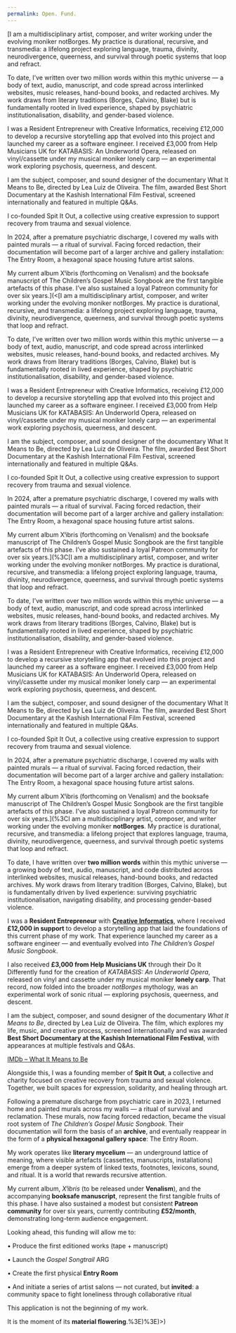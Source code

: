 ```yaml
---
permalink: Open. Fund.
---
```

[I am a multidisciplinary artist, composer, and writer working under the evolving moniker notBorges. My practice is durational, recursive, and transmedia: a lifelong project exploring language, trauma, divinity, neurodivergence, queerness, and survival through poetic systems that loop and refract.

To date, I’ve written over two million words within this mythic universe — a body of text, audio, manuscript, and code spread across interlinked websites, music releases, hand-bound books, and redacted archives. My work draws from literary traditions (Borges, Calvino, Blake) but is fundamentally rooted in lived experience, shaped by psychiatric institutionalisation, disability, and gender-based violence.

I was a Resident Entrepreneur with Creative Informatics, receiving £12,000 to develop a recursive storytelling app that evolved into this project and launched my career as a software engineer. I received £3,000 from Help Musicians UK for KATABASIS: An Underworld Opera, released on vinyl/cassette under my musical moniker lonely carp — an experimental work exploring psychosis, queerness, and descent.

I am the subject, composer, and sound designer of the documentary What It Means to Be, directed by Lea Luiz de Oliveira. The film, awarded Best Short Documentary at the Kashish International Film Festival, screened internationally and featured in multiple Q&As.

I co-founded Spit It Out, a collective using creative expression to support recovery from trauma and sexual violence.

In 2024, after a premature psychiatric discharge, I covered my walls with painted murals — a ritual of survival. Facing forced redaction, their documentation will become part of a larger archive and gallery installation: The Entry Room, a hexagonal space housing future artist salons.

My current album Xˡibris (forthcoming on Venalism) and the booksafe manuscript of The Children’s Gospel Music Songbook are the first tangible artefacts of this phase. I’ve also sustained a loyal Patreon community for over six years.](<[I am a multidisciplinary artist, composer, and writer working under the evolving moniker notBorges. My practice is durational, recursive, and transmedia: a lifelong project exploring language, trauma, divinity, neurodivergence, queerness, and survival through poetic systems that loop and refract.

To date, I’ve written over two million words within this mythic universe — a body of text, audio, manuscript, and code spread across interlinked websites, music releases, hand-bound books, and redacted archives. My work draws from literary traditions (Borges, Calvino, Blake) but is fundamentally rooted in lived experience, shaped by psychiatric institutionalisation, disability, and gender-based violence.

I was a Resident Entrepreneur with Creative Informatics, receiving £12,000 to develop a recursive storytelling app that evolved into this project and launched my career as a software engineer. I received £3,000 from Help Musicians UK for KATABASIS: An Underworld Opera, released on vinyl/cassette under my musical moniker lonely carp — an experimental work exploring psychosis, queerness, and descent.

I am the subject, composer, and sound designer of the documentary What It Means to Be, directed by Lea Luiz de Oliveira. The film, awarded Best Short Documentary at the Kashish International Film Festival, screened internationally and featured in multiple Q&As.

I co-founded Spit It Out, a collective using creative expression to support recovery from trauma and sexual violence.

In 2024, after a premature psychiatric discharge, I covered my walls with painted murals — a ritual of survival. Facing forced redaction, their documentation will become part of a larger archive and gallery installation: The Entry Room, a hexagonal space housing future artist salons.

My current album Xˡibris (forthcoming on Venalism) and the booksafe manuscript of The Children’s Gospel Music Songbook are the first tangible artefacts of this phase. I’ve also sustained a loyal Patreon community for over six years.](%3C[I am a multidisciplinary artist, composer, and writer working under the evolving moniker notBorges. My practice is durational, recursive, and transmedia: a lifelong project exploring language, trauma, divinity, neurodivergence, queerness, and survival through poetic systems that loop and refract.

To date, I’ve written over two million words within this mythic universe — a body of text, audio, manuscript, and code spread across interlinked websites, music releases, hand-bound books, and redacted archives. My work draws from literary traditions (Borges, Calvino, Blake) but is fundamentally rooted in lived experience, shaped by psychiatric institutionalisation, disability, and gender-based violence.

I was a Resident Entrepreneur with Creative Informatics, receiving £12,000 to develop a recursive storytelling app that evolved into this project and launched my career as a software engineer. I received £3,000 from Help Musicians UK for KATABASIS: An Underworld Opera, released on vinyl/cassette under my musical moniker lonely carp — an experimental work exploring psychosis, queerness, and descent.

I am the subject, composer, and sound designer of the documentary What It Means to Be, directed by Lea Luiz de Oliveira. The film, awarded Best Short Documentary at the Kashish International Film Festival, screened internationally and featured in multiple Q&As.

I co-founded Spit It Out, a collective using creative expression to support recovery from trauma and sexual violence.

In 2024, after a premature psychiatric discharge, I covered my walls with painted murals — a ritual of survival. Facing forced redaction, their documentation will become part of a larger archive and gallery installation: The Entry Room, a hexagonal space housing future artist salons.

My current album Xˡibris (forthcoming on Venalism) and the booksafe manuscript of The Children’s Gospel Music Songbook are the first tangible artefacts of this phase. I’ve also sustained a loyal Patreon community for over six years.](%3CI am a multidisciplinary artist, composer, and writer working under the evolving moniker **notBorges**. My practice is durational, recursive, and transmedia: a lifelong project that explores language, trauma, divinity, neurodivergence, queerness, and survival through poetic systems that loop and refract.

  

To date, I have written over **two million words** within this mythic universe — a growing body of text, audio, manuscript, and code distributed across interlinked websites, musical releases, hand-bound books, and redacted archives. My work draws from literary tradition (Borges, Calvino, Blake), but is fundamentally driven by lived experience: surviving psychiatric institutionalisation, navigating disability, and processing gender-based violence.

  

I was a **Resident Entrepreneur** with [**Creative Informatics**](https://creativeinformatics.org/case-study-article/a-transformational-time-how-being-a-resident-entrepreneur-set-callie-rose-petal-on-a-brand-new-career-path/), where I received **£12,000 in support** to develop a storytelling app that laid the foundations of this current phase of my work. That experience launched my career as a software engineer — and eventually evolved into _The Children’s Gospel Music Songbook_.

  

I also received **£3,000 from Help Musicians UK** through their Do It Differently fund for the creation of _KATABASIS: An Underworld Opera_, released on vinyl and cassette under my musical moniker **lonely carp**. That record, now folded into the broader _notBorges_ mythology, was an experimental work of sonic ritual — exploring psychosis, queerness, and descent.

  

I am the subject, composer, and sound designer of the documentary _What It Means to Be_, directed by Lea Luiz de Oliveira. The film, which explores my life, music, and creative process, screened internationally and was awarded **Best Short Documentary at the Kashish International Film Festival**, with appearances at multiple festivals and Q&As.

[IMDb – What It Means to Be](https://www.imdb.com/title/tt27741497/awards/?ref_=tt_awd)

  

Alongside this, I was a founding member of **Spit It Out**, a collective and charity focused on creative recovery from trauma and sexual violence. Together, we built spaces for expression, solidarity, and healing through art.

  

Following a premature discharge from psychiatric care in 2023, I returned home and painted murals across my walls — a ritual of survival and reclamation. These murals, now facing forced redaction, became the visual root system of _The Children’s Gospel Music Songbook_. Their documentation will form the basis of an **archive**, and eventually reappear in the form of a **physical hexagonal gallery space**: The Entry Room.

  

My work operates like **literary mycelium** — an underground lattice of meaning, where visible artefacts (cassettes, manuscripts, installations) emerge from a deeper system of linked texts, footnotes, lexicons, sound, and ritual. It is a world that rewards recursive attention.

  

My current album, _Xˡibris_ (to be released under **Venalism**), and the accompanying **booksafe manuscript**, represent the first tangible fruits of this phase. I have also sustained a modest but consistent **Patreon community** for over six years, currently contributing **£52/month**, demonstrating long-term audience engagement.

  

Looking ahead, this funding will allow me to:

• Produce the first editioned works (tape + manuscript)

• Launch the _Gospel Songtrail_ ARG

• Create the first physical **Entry Room**

• And initiate a series of artist salons — not curated, but **invited**: a community space to fight loneliness through collaborative ritual

  

This application is not the beginning of my work.

It is the moment of its **material flowering**.%3E)%3E)>)